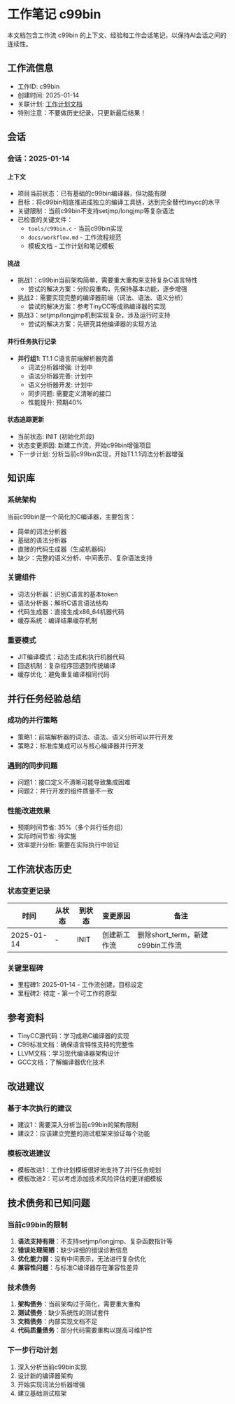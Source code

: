 # 工作笔记 c99bin

本文档包含工作流 c99bin 的上下文、经验和工作会话笔记，以保持AI会话之间的连续性。

## 工作流信息
- 工作ID: c99bin
- 创建时间: 2025-01-14
- 关联计划: [工作计划文档](workplan_c99bin.md)
- 特别注意：不要做历史纪录，只更新最后结果！

## 会话

### 会话：2025-01-14

#### 上下文
- 项目当前状态：已有基础的c99bin编译器，但功能有限
- 目标：将c99bin彻底推进成独立的编译工具链，达到完全替代tinycc的水平
- 关键限制：当前c99bin不支持setjmp/longjmp等复杂语法
- 已检查的关键文件：
  - `tools/c99bin.c` - 当前c99bin实现
  - `docs/workflow.md` - 工作流程规范
  - 模板文档 - 工作计划和笔记模板

#### 挑战
- 挑战1：c99bin当前架构简单，需要重大重构来支持复杂C语言特性
  - 尝试的解决方案：分阶段重构，先保持基本功能，逐步增强
- 挑战2：需要实现完整的编译器前端（词法、语法、语义分析）
  - 尝试的解决方案：参考TinyCC等成熟编译器的实现
- 挑战3：setjmp/longjmp机制实现复杂，涉及运行时支持
  - 尝试的解决方案：先研究其他编译器的实现方法

#### 并行任务执行记录
- **并行组1**: T1.1 C语言前端解析器完善
  - 词法分析器增强: 计划中
  - 语法分析器完善: 计划中
  - 语义分析器开发: 计划中
  - 同步问题: 需要定义清晰的接口
  - 性能提升: 预期40%

#### 状态追踪更新
- 当前状态: INIT (初始化阶段)
- 状态变更原因: 新建工作流，开始c99bin增强项目
- 下一步计划: 分析当前c99bin实现，开始T1.1.1词法分析器增强

## 知识库

### 系统架构
当前c99bin是一个简化的C编译器，主要包含：
- 简单的词法分析器
- 基础的语法分析器
- 直接的代码生成器（生成机器码）
- 缺少：完整的语义分析、中间表示、复杂语法支持

### 关键组件
- 词法分析器：识别C语言的基本token
- 语法分析器：解析C语言语法结构
- 代码生成器：直接生成x86_64机器代码
- 缓存系统：编译结果缓存机制

### 重要模式
- JIT编译模式：动态生成和执行机器代码
- 回退机制：复杂程序回退到传统编译
- 缓存优化：避免重复编译相同代码

## 并行任务经验总结

### 成功的并行策略
- 策略1：前端解析器的词法、语法、语义分析可以并行开发
- 策略2：标准库集成可以与核心编译器并行开发

### 遇到的同步问题
- 问题1：接口定义不清晰可能导致集成困难
- 问题2：并行开发的组件质量不一致

### 性能改进效果
- 预期时间节省: 35%（多个并行任务组）
- 实际时间节省: 待实施
- 效率提升分析: 需要在实际执行中验证

## 工作流状态历史

### 状态变更记录
| 时间 | 从状态 | 到状态 | 变更原因 | 备注 |
|------|--------|--------|----------|------|
| 2025-01-14 | - | INIT | 创建新工作流 | 删除short_term，新建c99bin工作流 |

### 关键里程碑
- 里程碑1: 2025-01-14 - 工作流创建，目标设定
- 里程碑2: 待定 - 第一个可工作的原型

## 参考资料

- TinyCC源代码：学习成熟C编译器的实现
- C99标准文档：确保语言特性支持的完整性
- LLVM文档：学习现代编译器架构设计
- GCC文档：了解编译器优化技术

## 改进建议

### 基于本次执行的建议
- 建议1：需要深入分析当前c99bin的架构限制
- 建议2：应该建立完整的测试框架来验证每个功能

### 模板改进建议
- 模板改进1：工作计划模板很好地支持了并行任务规划
- 模板改进2：可以考虑添加技术风险评估的更详细模板

## 技术债务和已知问题

### 当前c99bin的限制
1. **语法支持有限**：不支持setjmp/longjmp、复杂函数指针等
2. **错误处理简陋**：缺少详细的错误诊断信息
3. **优化能力弱**：没有中间表示，无法进行复杂优化
4. **兼容性问题**：与标准C编译器存在兼容性差异

### 技术债务
1. **架构债务**：当前架构过于简化，需要重大重构
2. **测试债务**：缺少系统性的测试套件
3. **文档债务**：内部实现文档不足
4. **代码质量债务**：部分代码需要重构以提高可维护性

### 下一步行动计划
1. 深入分析当前c99bin实现
2. 设计新的编译器架构
3. 开始实现词法分析器增强
4. 建立基础测试框架